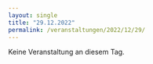 ```yaml
---
layout: single
title: "29.12.2022"
permalink: /veranstaltungen/2022/12/29/
---
```


Keine Veranstaltung an diesem Tag.

